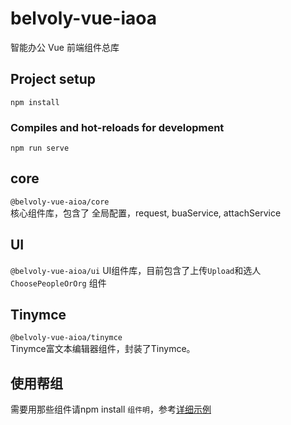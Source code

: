 # belvoly-vue-iaoa

智能办公 Vue 前端组件总库

## Project setup
```
npm install
```

### Compiles and hot-reloads for development
```
npm run serve
```

## core
`@belvoly-vue-aioa/core`  
核心组件库，包含了 全局配置，request, buaService, attachService

## UI
`@belvoly-vue-aioa/ui`
UI组件库，目前包含了上传`Upload`和选人`ChoosePeopleOrOrg` 组件

## Tinymce
`@belvoly-vue-aioa/tinymce`  
Tinymce富文本编辑器组件，封装了Tinymce。

## 使用帮组
需要用那些组件请npm install `组件明`，参考[详细示例](https://github.com/xakoy/belvoly-vue-aioa-examples)